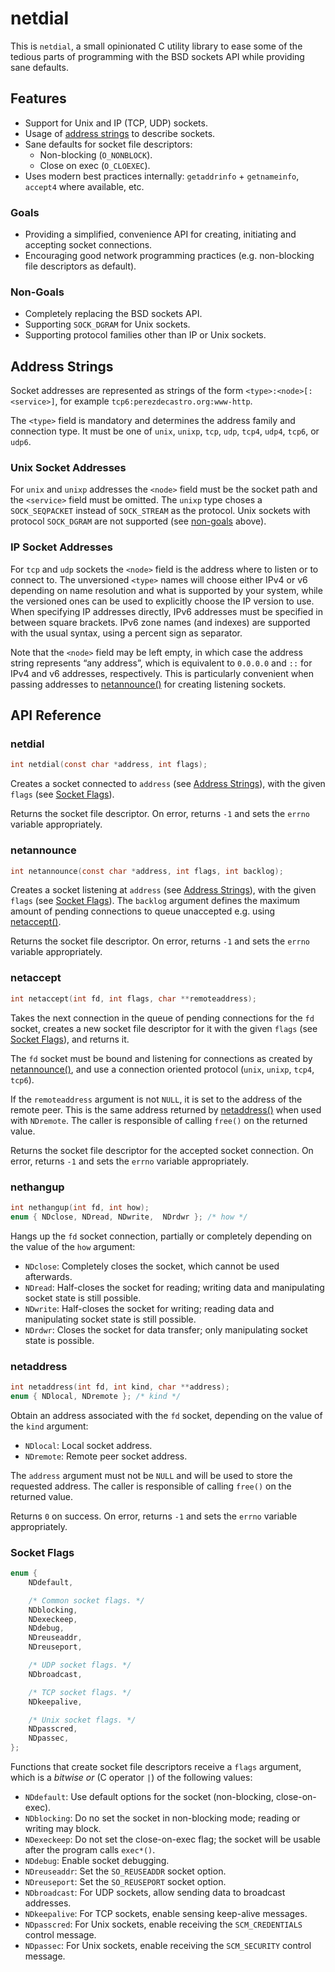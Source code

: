 # netdial

This is `netdial`, a small opinionated C utility library to ease some of the
tedious parts of programming with the BSD sockets API while providing sane
defaults.


## Features

* Support for Unix and IP (TCP, UDP) sockets.
* Usage of [address strings](#address-strings) to describe sockets.
* Sane defaults for socket file descriptors:
  - Non-blocking (`O_NONBLOCK`).
  - Close on exec (`O_CLOEXEC`).
* Uses modern best practices internally: `getaddrinfo` + `getnameinfo`,
  `accept4` where available, etc.

### Goals

* Providing a simplified, convenience API for creating, initiating and
  accepting socket connections.
* Encouraging good network programming practices (e.g. non-blocking
  file descriptors as default).

### Non-Goals

* Completely replacing the BSD sockets API.
* Supporting `SOCK_DGRAM` for Unix sockets.
* Supporting protocol families other than IP or Unix sockets.


## Address Strings

Socket addresses are represented as strings of the form
`<type>:<node>[:<service>]`, for example `tcp6:perezdecastro.org:www-http`.

The `<type>` field is mandatory and determines the address family and
connection type. It must be one of `unix`, `unixp`, `tcp`, `udp`, `tcp4`,
`udp4`, `tcp6`, or `udp6`.

### Unix Socket Addresses

For `unix` and `unixp` addresses the `<node>` field must be the socket path
and the `<service>` field must be omitted. The `unixp` type choses a
`SOCK_SEQPACKET` instead of `SOCK_STREAM` as the protocol. Unix sockets with
protocol `SOCK_DGRAM` are not supported (see [non-goals](#non-goals) above).

### IP Socket Addresses
 
For `tcp` and `udp` sockets the `<node>` field is the address where to listen
or to  connect to. The unversioned `<type>` names will choose either IPv4 or
v6 depending on name resolution and what is supported by your system, while
the versioned ones can be used to explicitly choose the IP version to use.
When specifying IP addresses directly, IPv6 addresses must be specified in
between square brackets. IPv6 zone names (and indexes) are supported with the
usual syntax, using a percent sign as separator.

Note that the `<node>` field may be left empty, in which case the address
string represents “any address”, which is equivalent to `0.0.0.0` and `::` for
IPv4 and v6 addresses, respectively. This is particularly convenient when
passing addresses to [netannounce()](#netannounce) for creating listening
sockets.


## API Reference

### netdial

```c
int netdial(const char *address, int flags);
```

Creates a socket connected to `address` (see [Address
Strings](#address-strings)), with the given `flags` (see [Socket
Flags](#socket-flags)).

Returns the socket file descriptor. On error, returns `-1` and sets the
`errno` variable appropriately.

### netannounce

```c
int netannounce(const char *address, int flags, int backlog);
```

Creates a socket listening at `address` (see [Address
Strings](#address-strings)), with the given `flags` (see [Socket
Flags](#socket-flags)). The `backlog` argument defines the maximum amount of
pending connections to queue unaccepted e.g. using [netaccept()](#netaccept).

Returns the socket file descriptor. On error, returns `-1` and sets the
`errno` variable appropriately.

### netaccept

```c
int netaccept(int fd, int flags, char **remoteaddress);
```

Takes the next connection in the queue of pending connections for the `fd`
socket, creates a new socket file descriptor for it with the given `flags`
(see [Socket Flags](#socket-flags)), and returns it.

The `fd` socket must be bound and listening for connections as created by
[netannounce()](#netannounce), and use a connection oriented protocol (`unix`,
`unixp`, `tcp4`, `tcp6`).

If the `remoteaddress` argument is not `NULL`, it is set to the address of the
remote peer. This is the same address returned by [netaddress()](#netaddress)
when used with `NDremote`. The caller is responsible of calling `free()` on
the returned value.

Returns the socket file descriptor for the accepted socket connection. On
error, returns `-1` and sets the `errno` variable appropriately.

### nethangup

```c
int nethangup(int fd, int how);
enum { NDclose, NDread, NDwrite,  NDrdwr }; /* how */
```

Hangs up the `fd` socket connection, partially or completely depending on the
value of the `how` argument:

* `NDclose`: Completely closes the socket, which cannot be used afterwards.
* `NDread`: Half-closes the socket for reading; writing data and manipulating
  socket state is still possible.
* `NDwrite`: Half-closes the socket for writing; reading data and manipulating
  socket state is still possible.
* `NDrdwr`: Closes the socket for data transfer; only manipulating socket
  state is possible.

### netaddress

```c
int netaddress(int fd, int kind, char **address);
enum { NDlocal, NDremote }; /* kind */
```

Obtain an address associated with the `fd` socket, depending on the value of
the `kind` argument:

* `NDlocal`: Local socket address.
* `NDremote`: Remote peer socket address.

The `address` argument must not be `NULL` and will be used to store the
requested address. The caller is responsible of calling `free()` on the
returned value.

Returns `0` on success. On error, returns `-1` and sets the `errno` variable
appropriately.

### Socket Flags

```c
enum {
    NDdefault,

    /* Common socket flags. */
    NDblocking,
    NDexeckeep,
    NDdebug,
    NDreuseaddr,
    NDreuseport,

    /* UDP socket flags. */
    NDbroadcast,

    /* TCP socket flags. */
    NDkeepalive,

    /* Unix socket flags. */
    NDpasscred,
    NDpassec,
};
```

Functions that create socket file descriptors receive a `flags` argument,
which is a *bitwise or* (C operator `|`) of the following values:

* `NDdefault`: Use default options for the socket (non-blocking,
  close-on-exec).
* `NDblocking`: Do no set the socket in non-blocking mode; reading or writing
  may block.
* `NDexeckeep`: Do not set the close-on-exec flag; the socket will be usable
  after the program calls `exec*()`.
* `NDdebug`: Enable socket debugging.
* `NDreuseaddr`: Set the `SO_REUSEADDR` socket option.
* `NDreuseport`: Set the `SO_REUSEPORT` socket option.
* `NDbroadcast`: For UDP sockets, allow sending data to broadcast addresses.
* `NDkeepalive`: For TCP sockets, enable sensing keep-alive messages.
* `NDpasscred`: For Unix sockets, enable receiving the `SCM_CREDENTIALS`
  control message.
* `NDpassec`: For Unix sockets, enable receiving the `SCM_SECURITY` control
  message.
